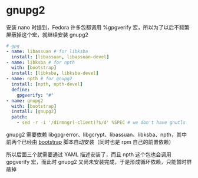 # gnupg2

安装 nano 时提到，Fedora 许多包都调用 %gpgverify 宏，所以为了以后不频繁屏蔽掉这个宏，就继续安装 gnupg2

```yaml
# gpg
- name: libassuan # for libksba
  install: [libassuan, libassuan-devel]
- name: libksba # for npth
  with: [bootstrap]
  install: [libksba, libksba-devel]
- name: npth # for gnupg2
  install: [npth, npth-devel]
  define:
    gpgverify: "#"
- name: gnupg2
  with: [bootstrap]
  install: [gnupg2]
  patch:
    - sed -r -i '/dirmngr(-client)?$/d' %SPEC # we don't have gnutls
```

gnupg2 需要依赖 libgpg-error、libgcrypt、libassuan、libksba、npth，其中前两个已经由 [bootstrap](https://github.com/fedora-riscv/bootstrap) 脚本自动安装（同时也是 rpm 自己的前置依赖）

所以后面三个就需要通过 YAML 描述安装了，而且 npth 这个包也会调用 gpgverify 宏，而此时 gnupg2 又尚未安装完成，于是形成循环依赖，只能暂时屏蔽掉
